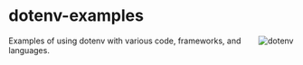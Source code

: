 # dotenv-examples

<img src="https://raw.githubusercontent.com/dotenv-org/examples/master/dotenv-examples.png" alt="dotenv" align="right" />

Examples of using dotenv with various code, frameworks, and languages.
